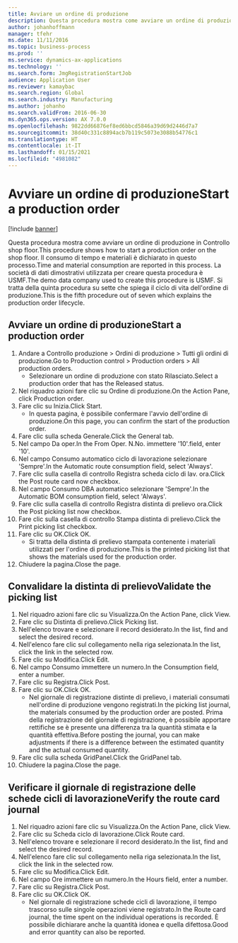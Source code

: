 ```yaml
---
title: Avviare un ordine di produzione
description: Questa procedura mostra come avviare un ordine di produzione in Controllo shop floor.
author: johanhoffmann
manager: tfehr
ms.date: 11/11/2016
ms.topic: business-process
ms.prod: ''
ms.service: dynamics-ax-applications
ms.technology: ''
ms.search.form: JmgRegistrationStartJob
audience: Application User
ms.reviewer: kamaybac
ms.search.region: Global
ms.search.industry: Manufacturing
ms.author: johanho
ms.search.validFrom: 2016-06-30
ms.dyn365.ops.version: AX 7.0.0
ms.openlocfilehash: 9822dd66876ef8ed6bbcd5846a39d69d2446d7a7
ms.sourcegitcommit: 38d40c331c8894acb7b119c5073e3088b54776c1
ms.translationtype: HT
ms.contentlocale: it-IT
ms.lasthandoff: 01/15/2021
ms.locfileid: "4981082"
---
```

# <a name="start-a-production-order"></a><span data-ttu-id="4465b-103">Avviare un ordine di produzione</span><span class="sxs-lookup"><span data-stu-id="4465b-103">Start a production order</span></span>

[!include [banner](../../includes/banner.md)]

<span data-ttu-id="4465b-104">Questa procedura mostra come avviare un ordine di produzione in Controllo shop floor.</span><span class="sxs-lookup"><span data-stu-id="4465b-104">This procedure shows how to start a production order on the shop floor.</span></span> <span data-ttu-id="4465b-105">Il consumo di tempo e materiali è dichiarato in questo processo.</span><span class="sxs-lookup"><span data-stu-id="4465b-105">Time and material consumption are reported in this process.</span></span> <span data-ttu-id="4465b-106">La società di dati dimostrativi utilizzata per creare questa procedura è USMF.</span><span class="sxs-lookup"><span data-stu-id="4465b-106">The demo data company used to create this procedure is USMF.</span></span> <span data-ttu-id="4465b-107">Si tratta della quinta procedura su sette che spiega il ciclo di vita dell'ordine di produzione.</span><span class="sxs-lookup"><span data-stu-id="4465b-107">This is the fifth procedure out of seven which explains the production order lifecycle.</span></span>


## <a name="start-a-production-order"></a><span data-ttu-id="4465b-108">Avviare un ordine di produzione</span><span class="sxs-lookup"><span data-stu-id="4465b-108">Start a production order</span></span>
1. <span data-ttu-id="4465b-109">Andare a Controllo produzione > Ordini di produzione > Tutti gli ordini di produzione.</span><span class="sxs-lookup"><span data-stu-id="4465b-109">Go to Production control > Production orders > All production orders.</span></span>
    * <span data-ttu-id="4465b-110">Selezionare un ordine di produzione con stato Rilasciato.</span><span class="sxs-lookup"><span data-stu-id="4465b-110">Select a production order that has the Released status.</span></span>  
2. <span data-ttu-id="4465b-111">Nel riquadro azioni fare clic su Ordine di produzione.</span><span class="sxs-lookup"><span data-stu-id="4465b-111">On the Action Pane, click Production order.</span></span>
3. <span data-ttu-id="4465b-112">Fare clic su Inizia.</span><span class="sxs-lookup"><span data-stu-id="4465b-112">Click Start.</span></span>
    * <span data-ttu-id="4465b-113">In questa pagina, è possibile confermare l'avvio dell'ordine di produzione.</span><span class="sxs-lookup"><span data-stu-id="4465b-113">On this page, you can confirm the start of the production order.</span></span>  
4. <span data-ttu-id="4465b-114">Fare clic sulla scheda Generale.</span><span class="sxs-lookup"><span data-stu-id="4465b-114">Click the General tab.</span></span>
5. <span data-ttu-id="4465b-115">Nel campo Da oper.</span><span class="sxs-lookup"><span data-stu-id="4465b-115">In the From Oper.</span></span> <span data-ttu-id="4465b-116">N.</span><span class="sxs-lookup"><span data-stu-id="4465b-116">No.</span></span> <span data-ttu-id="4465b-117">immettere '10'.</span><span class="sxs-lookup"><span data-stu-id="4465b-117">field, enter '10'.</span></span>
6. <span data-ttu-id="4465b-118">Nel campo Consumo automatico ciclo di lavorazione selezionare 'Sempre'.</span><span class="sxs-lookup"><span data-stu-id="4465b-118">In the Automatic route consumption field, select 'Always'.</span></span>
7. <span data-ttu-id="4465b-119">Fare clic sulla casella di controllo Registra scheda ciclo di lav. ora.</span><span class="sxs-lookup"><span data-stu-id="4465b-119">Click the Post route card now checkbox.</span></span>
8. <span data-ttu-id="4465b-120">Nel campo Consumo DBA automatico selezionare 'Sempre'.</span><span class="sxs-lookup"><span data-stu-id="4465b-120">In the Automatic BOM consumption field, select 'Always'.</span></span>
9. <span data-ttu-id="4465b-121">Fare clic sulla casella di controllo Registra distinta di prelievo ora.</span><span class="sxs-lookup"><span data-stu-id="4465b-121">Click the Post picking list now checkbox.</span></span>
10. <span data-ttu-id="4465b-122">Fare clic sulla casella di controllo Stampa distinta di prelievo.</span><span class="sxs-lookup"><span data-stu-id="4465b-122">Click the Print picking list checkbox.</span></span>
11. <span data-ttu-id="4465b-123">Fare clic su OK.</span><span class="sxs-lookup"><span data-stu-id="4465b-123">Click OK.</span></span>
    * <span data-ttu-id="4465b-124">Si tratta della distinta di prelievo stampata contenente i materiali utilizzati per l'ordine di produzione.</span><span class="sxs-lookup"><span data-stu-id="4465b-124">This is the printed picking list that shows the materials used for the production order.</span></span>  
12. <span data-ttu-id="4465b-125">Chiudere la pagina.</span><span class="sxs-lookup"><span data-stu-id="4465b-125">Close the page.</span></span>

## <a name="validate-the-picking-list"></a><span data-ttu-id="4465b-126">Convalidare la distinta di prelievo</span><span class="sxs-lookup"><span data-stu-id="4465b-126">Validate the picking list</span></span>
1. <span data-ttu-id="4465b-127">Nel riquadro azioni fare clic su Visualizza.</span><span class="sxs-lookup"><span data-stu-id="4465b-127">On the Action Pane, click View.</span></span>
2. <span data-ttu-id="4465b-128">Fare clic su Distinta di prelievo.</span><span class="sxs-lookup"><span data-stu-id="4465b-128">Click Picking list.</span></span>
3. <span data-ttu-id="4465b-129">Nell'elenco trovare e selezionare il record desiderato.</span><span class="sxs-lookup"><span data-stu-id="4465b-129">In the list, find and select the desired record.</span></span>
4. <span data-ttu-id="4465b-130">Nell'elenco fare clic sul collegamento nella riga selezionata.</span><span class="sxs-lookup"><span data-stu-id="4465b-130">In the list, click the link in the selected row.</span></span>
5. <span data-ttu-id="4465b-131">Fare clic su Modifica.</span><span class="sxs-lookup"><span data-stu-id="4465b-131">Click Edit.</span></span>
6. <span data-ttu-id="4465b-132">Nel campo Consumo immettere un numero.</span><span class="sxs-lookup"><span data-stu-id="4465b-132">In the Consumption field, enter a number.</span></span>
7. <span data-ttu-id="4465b-133">Fare clic su Registra.</span><span class="sxs-lookup"><span data-stu-id="4465b-133">Click Post.</span></span>
8. <span data-ttu-id="4465b-134">Fare clic su OK.</span><span class="sxs-lookup"><span data-stu-id="4465b-134">Click OK.</span></span>
    * <span data-ttu-id="4465b-135">Nel giornale di registrazione distinte di prelievo, i materiali consumati nell'ordine di produzione vengono registrati.</span><span class="sxs-lookup"><span data-stu-id="4465b-135">In the picking list journal, the materials consumed by the production order are posted.</span></span> <span data-ttu-id="4465b-136">Prima della registrazione del giornale di registrazione, è possibile apportare rettifiche se è presente una differenza tra la quantità stimata e la quantità effettiva.</span><span class="sxs-lookup"><span data-stu-id="4465b-136">Before posting the journal, you can make adjustments if there is a difference between the estimated quantity and the actual consumed quantity.</span></span>  
9. <span data-ttu-id="4465b-137">Fare clic sulla scheda GridPanel.</span><span class="sxs-lookup"><span data-stu-id="4465b-137">Click the GridPanel tab.</span></span>
10. <span data-ttu-id="4465b-138">Chiudere la pagina.</span><span class="sxs-lookup"><span data-stu-id="4465b-138">Close the page.</span></span>

## <a name="verify-the-route-card-journal"></a><span data-ttu-id="4465b-139">Verificare il giornale di registrazione delle schede cicli di lavorazione</span><span class="sxs-lookup"><span data-stu-id="4465b-139">Verify the route card journal</span></span>
1. <span data-ttu-id="4465b-140">Nel riquadro azioni fare clic su Visualizza.</span><span class="sxs-lookup"><span data-stu-id="4465b-140">On the Action Pane, click View.</span></span>
2. <span data-ttu-id="4465b-141">Fare clic su Scheda ciclo di lavorazione.</span><span class="sxs-lookup"><span data-stu-id="4465b-141">Click Route card.</span></span>
3. <span data-ttu-id="4465b-142">Nell'elenco trovare e selezionare il record desiderato.</span><span class="sxs-lookup"><span data-stu-id="4465b-142">In the list, find and select the desired record.</span></span>
4. <span data-ttu-id="4465b-143">Nell'elenco fare clic sul collegamento nella riga selezionata.</span><span class="sxs-lookup"><span data-stu-id="4465b-143">In the list, click the link in the selected row.</span></span>
5. <span data-ttu-id="4465b-144">Fare clic su Modifica.</span><span class="sxs-lookup"><span data-stu-id="4465b-144">Click Edit.</span></span>
6. <span data-ttu-id="4465b-145">Nel campo Ore immettere un numero.</span><span class="sxs-lookup"><span data-stu-id="4465b-145">In the Hours field, enter a number.</span></span>
7. <span data-ttu-id="4465b-146">Fare clic su Registra.</span><span class="sxs-lookup"><span data-stu-id="4465b-146">Click Post.</span></span>
8. <span data-ttu-id="4465b-147">Fare clic su OK.</span><span class="sxs-lookup"><span data-stu-id="4465b-147">Click OK.</span></span>
    * <span data-ttu-id="4465b-148">Nel giornale di registrazione schede cicli di lavorazione, il tempo trascorso sulle singole operazioni viene registrato.</span><span class="sxs-lookup"><span data-stu-id="4465b-148">In the Route card journal, the time spent on the individual operations is recorded.</span></span> <span data-ttu-id="4465b-149">È possibile dichiarare anche la quantità idonea e quella difettosa.</span><span class="sxs-lookup"><span data-stu-id="4465b-149">Good and error quantity can also be reported.</span></span>  
